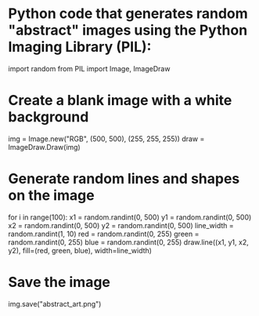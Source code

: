 # Python code that generates random "abstract" images using the Python Imaging Library (PIL):
import random
from PIL import Image, ImageDraw

# Create a blank image with a white background
img = Image.new("RGB", (500, 500), (255, 255, 255))
draw = ImageDraw.Draw(img)

# Generate random lines and shapes on the image
for i in range(100):
    x1 = random.randint(0, 500)
    y1 = random.randint(0, 500)
    x2 = random.randint(0, 500)
    y2 = random.randint(0, 500)
    line_width = random.randint(1, 10)
    red = random.randint(0, 255)
    green = random.randint(0, 255)
    blue = random.randint(0, 255)
    draw.line((x1, y1, x2, y2), fill=(red, green, blue), width=line_width)

# Save the image
img.save("abstract_art.png")
